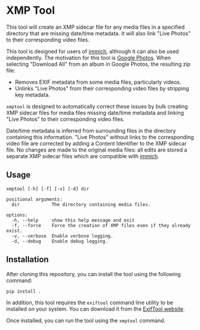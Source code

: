 # XMP Tool

This tool will create an XMP sidecar file for any media files in a specified directory that are missing date/time metadata. It will also link "Live Photos" to their corresponding video files.

This tool is designed for users of [immich](https://github.com/immich-app/immich), although it can also be used independently. The motivation for this tool is [Google Photos](https://photos.google.com/). When selecting "Download All" from an album in Google Photos, the resulting zip file:
- Removes EXIF metadata from some media files, particularly videos.
- Unlinks "Live Photos" from their corresponding video files by stripping key metadata.

`xmptool` is designed to automatically correct these issues by bulk creating XMP sidecar files for media files missing date/time metadata and linking "Live Photos" to their corresponding video files.

Date/time metadata is inferred from surrounding files in the directory containing this information. "Live Photos" without links to the corresponding video file are corrected by adding a Content Identifier to the XMP sidecar file. No changes are made to the original media files: all edits are stored a separate XMP sidecar files which are compatible with [immich](https://github.com/immich-app/immich).

## Usage

```
xmptool [-h] [-f] [-v] [-d] dir

positional arguments:
  dir            The directory containing media files.

options:
  -h, --help     show this help message and exit
  -f, --force    Force the creation of XMP files even if they already exist.
  -v, --verbose  Enable verbose logging.
  -d, --debug    Enable debug logging.
```

## Installation

After cloning this repository, you can install the tool using the following command:

```bash
pip install .
```

In addition, this tool requires the `exiftool` command line utility to be installed on your system. You can download it from the [ExifTool website](https://exiftool.org/).

Once installed, you can run the tool using the `xmptool` command.